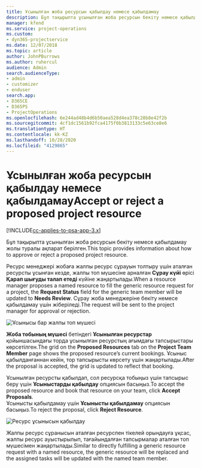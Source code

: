 ```yaml
---
title: Ұсынылған жоба ресурсын қабылдау немесе қабылдамау
description: Бұл тақырыпта ұсынылған жоба ресурсын бекіту немесе қабылдамау жолы туралы ақпарат берілген.
manager: kfend
ms.service: project-operations
ms.custom:
- dyn365-projectservice
ms.date: 12/07/2018
ms.topic: article
author: JohnPBurrows
ms.author: ruhercul
audience: Admin
search.audienceType:
- admin
- customizer
- enduser
search.app:
- D365CE
- D365PS
- ProjectOperations
ms.openlocfilehash: 6e244ad48b4d6b50aea528d4ea378c28b8e42f2b
ms.sourcegitcommit: 4cf1dc1561b92fca4175f0b3813133c5e63ce8e6
ms.translationtype: HT
ms.contentlocale: kk-KZ
ms.lasthandoff: 10/28/2020
ms.locfileid: "4129865"
---
```

# <a name="accept-or-reject-a-proposed-project-resource"></a><span data-ttu-id="4098e-103">Ұсынылған жоба ресурсын қабылдау немесе қабылдамау</span><span class="sxs-lookup"><span data-stu-id="4098e-103">Accept or reject a proposed project resource</span></span>

[!INCLUDE[cc-applies-to-psa-app-3.x](../includes/cc-applies-to-psa-app-3x.md)]

<span data-ttu-id="4098e-104">Бұл тақырыпта ұсынылған жоба ресурсын бекіту немесе қабылдамау жолы туралы ақпарат берілген.</span><span class="sxs-lookup"><span data-stu-id="4098e-104">This topic provides information about how to approve or reject a proposed project resource.</span></span>

<span data-ttu-id="4098e-105">Ресурс менеджері жобаға жалпы ресурс сұрауын толтыру үшін аталған ресурсты ұсынған кезде, жалпы топ мүшесіне арналған **Сұрау күйі** өрісі **Қарап шығуды талап етеді** күйіне жаңартылады.</span><span class="sxs-lookup"><span data-stu-id="4098e-105">When a resource manager proposes a named resource to fill the generic resource request for a project, the **Request Status** field for the generic team member will be updated to **Needs Review**.</span></span> <span data-ttu-id="4098e-106">Сұрау жоба менеджеріне бекіту немесе қабылдамау үшін жіберіледі.</span><span class="sxs-lookup"><span data-stu-id="4098e-106">The request will be sent to the project manager for approval or rejection.</span></span>

![Ұсынысы бар жалпы топ мүшесі](media/RM-how-to-19.png)

<span data-ttu-id="4098e-108">**Жоба тобының мүшесі** бетіндегі **Ұсынылған ресурстар** қойыншасындағы торда ұсынылған ресурстың ағымдағы тапсырыстары көрсетілген.</span><span class="sxs-lookup"><span data-stu-id="4098e-108">The grid on the **Proposed Resources** tab on the **Project Team Member** page shows the proposed resource’s current bookings.</span></span> <span data-ttu-id="4098e-109">Ұсыныс қабылданғаннан кейін, тор тапсырысты көрсету үшін жаңартылады.</span><span class="sxs-lookup"><span data-stu-id="4098e-109">After the proposal is accepted, the grid is updated to reflect that booking.</span></span> 

<span data-ttu-id="4098e-110">Ұсынылған ресурсты қабылдап, сол ресурсқа тобыңыз үшін тапсырыс беру үшін **Ұсыныстарды қабылдау** опциясын басыңыз.</span><span class="sxs-lookup"><span data-stu-id="4098e-110">To accept the proposed resource and book that resource on your team, click **Accept Proposals**.</span></span>  
<span data-ttu-id="4098e-111">Ұсынысты қабылдамау үшін **Ұсынысты қабылдамау** опциясын басыңыз.</span><span class="sxs-lookup"><span data-stu-id="4098e-111">To reject the proposal, click **Reject Resource**.</span></span>

![Ресурс ұсынысын қабылдау](media/RM-how-to-20.png) 

<span data-ttu-id="4098e-113">Жалпы ресурс сұранысын аталған ресурспен тікелей орындауға ұқсас, жалпы ресурс ауыстырылып, тағайындалған тапсырмалар аталған топ мүшесімен жаңартылады.</span><span class="sxs-lookup"><span data-stu-id="4098e-113">Similar to directly fulfilling a generic resource request with a named resource, the generic resource will be replaced and the assigned tasks will be updated with the named team member.</span></span>
